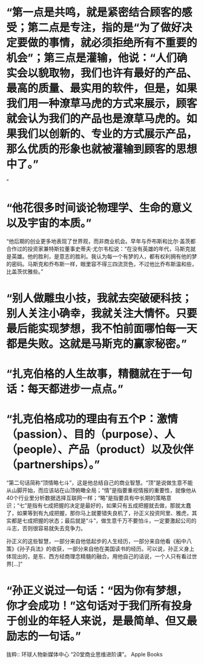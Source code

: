 # “第一点是共鸣，就是紧密结合顾客的感受；第二点是专注，指的是“为了做好决定要做的事情，就必须拒绝所有不重要的机会”；第三点是灌输，他说：“人们确实会以貌取物，我们也许有最好的产品、最高的质量、最实用的软件，但是，如果我们用一种潦草马虎的方式来展示，顾客就会认为我们的产品也是潦草马虎的。如果我们以创新的、专业的方式展示产品，那么优质的形象也就被灌输到顾客的思想中了。”

”

# “他花很多时间谈论物理学、生命的意义以及宇宙的本质。”

“他后期的创业更多地表现了世界观，而非商业机会。早年与乔布斯和比尔·盖茨都合作过的投资家兼特斯拉董事史蒂夫·尤尔韦松说：“在没有英雄的年代，马斯克就是英雄。他的胜利，是意志的胜利。我认为每一个有梦的人，都有权利拥有他的梦的密码。马斯克和乔布斯一样，眼里容不得三四流货色，不过他比乔布斯温和些，比盖茨优雅些。”

# “别人做雕虫小技，我就去突破硬科技；别人关注小确幸，我就关注大情怀。只要最后能实现梦想，我不怕前面哪怕每一天都是失败。这就是马斯克的赢家秘密。”

# “扎克伯格的人生故事，精髓就在于一句话：每天都进步一点点。”

# “扎克伯格成功的理由有五个P：激情（passion）、目的（purpose）、人（people）、产品（product）以及伙伴（partnerships）。”

“第二句话简称“顶情略七斗”，这是他总结自己的商业智慧。“顶”是说做生意不能从山脚开始，而应该站在山顶俯瞰全局；“情”是指要重视情报的重要性，就像他从40个行业里分析数据选择互联网一样；“略”是指要具有中长期的策略意识；“七”是指有七成把握的决定是最好的，如果只有五成把握就去做，那就太蠢了，如果等到有九成把握，那你马上就要错失良机了，孙正义投资阿里、雅虎，其实都是七成把握的状态；最后就是“斗”，做生意千万不要怕斗，一定要激起公司的斗志，否则很容易就失去竞争力。

孙正义的这些智慧，一部分来自他低起步的人生经历，一部分来自他看《船中八策》《孙子兵法》的收获，一部分来自他在美国读书的经历。可以说，孙正义身上体现出的，是东、西方经商理念精髓的融合。用他自己的话说，一个人只有看过世界[…]”

# “孙正义说过一句话：“因为你有梦想，你才会成功！”这句话对于我们所有投身于创业的年轻人来说，是最简单、但又最励志的一句话。”

抜粋:: 环球人物新媒体中心  “20堂商业思维进阶课”。 Apple Books  
